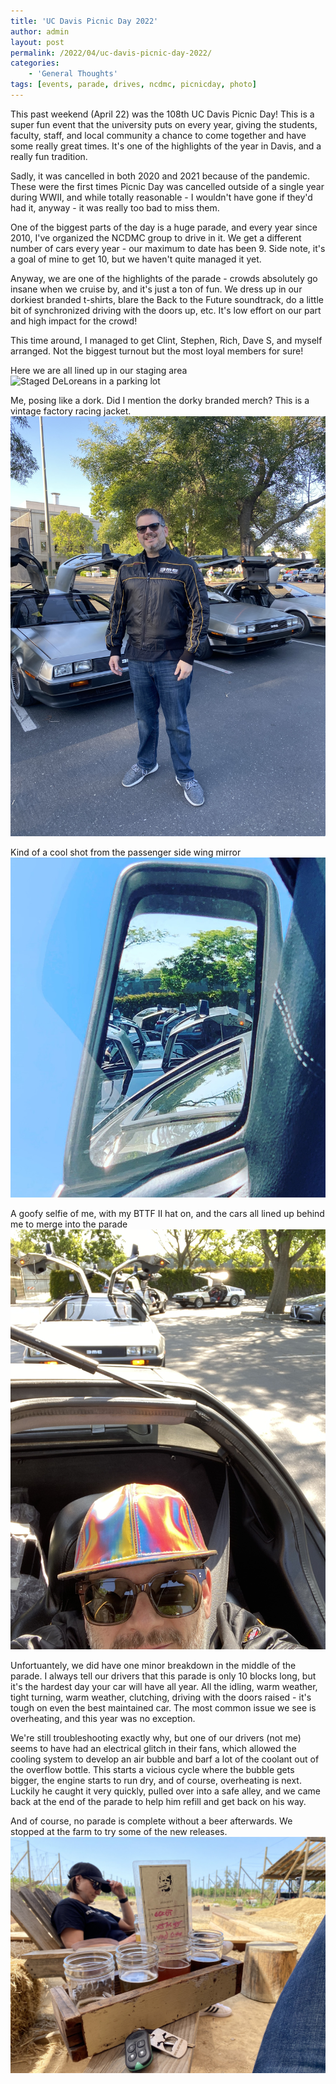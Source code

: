 ```yaml
---
title: 'UC Davis Picnic Day 2022'
author: admin
layout: post
permalink: /2022/04/uc-davis-picnic-day-2022/
categories:
    - 'General Thoughts'
tags: [events, parade, drives, ncdmc, picnicday, photo]
---
```


This past weekend (April 22) was the 108th UC Davis Picnic Day! This is a super fun event that the university puts on every year, giving the students, faculty, staff, and local community a chance to come together and have some really great times. It's one of the highlights of the year in Davis, and a really fun tradition.

Sadly, it was cancelled in both 2020 and 2021 because of the pandemic. These were the first times Picnic Day was cancelled outside of a single year during WWII, and while totally reasonable - I wouldn't have gone if they'd had it, anyway - it was really too bad to miss them.

One of the biggest parts of the day is a huge parade, and every year since 2010, I've organized the NCDMC group to drive in it. We get a different number of cars every year - our maximum to date has been 9. Side note, it's a goal of mine to get 10, but we haven't quite managed it yet.

Anyway, we are one of the highlights of the parade - crowds absolutely go insane when we cruise by, and it's just a ton of fun. We dress up in our dorkiest branded t-shirts, blare the Back to the Future soundtrack, do a little bit of synchronized driving with the doors up, etc. It's low effort on our part and high impact for the crowd!

This time around, I managed to get Clint, Stephen, Rich, Dave S, and myself arranged. Not the biggest turnout but the most loyal members for sure!

Here we are all lined up in our staging area
![Staged DeLoreans in a parking lot](/assets/images/2022/04/IMG_8278.jpeg)

Me, posing like a dork. Did I mention the dorky branded merch? This is a vintage factory racing jacket.
![Me in front of the cars with a black logo jacket on](/assets/images/2022/04/IMG_8279.jpeg)

Kind of a cool shot from the passenger side wing mirror
![Looking back on the lineup from an uplifted wing mirror](/assets/images/2022/04/IMG_8280-a.jpeg)

A goofy selfie of me, with my BTTF II hat on, and the cars all lined up behind me to merge into the parade
![Selfie looking back on several lined up cars](/assets/images/2022/04/IMG_8293.jpeg)

Unfortuantely, we did have one minor breakdown in the middle of the parade. I always tell our drivers that this parade is only 10 blocks long, but it's the hardest day your car will have all year. All the idling, warm weather, tight turning, warm weather, clutching, driving with the doors raised - it's tough on even the best maintained car. The most common issue we see is overheating, and this year was no exception. 

We're still troubleshooting exactly why, but one of our drivers (not me) seems to have had an electrical glitch in their fans, which allowed the cooling system to develop an air bubble and barf a lot of the coolant out of the overflow bottle. This starts a vicious cycle where the bubble gets bigger, the engine starts to run dry, and of course, overheating is next. Luckily he caught it very quickly, pulled over into a safe alley, and we came back at the end of the parade to help him refill and get back on his way.

And of course, no parade is complete without a beer afterwards. We stopped at the farm to try some of the new releases.
![A beer flight](/assets/images/2022/04/IMG_8303.jpeg)